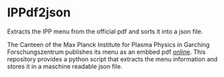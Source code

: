 # IPPdf2json

Extracts the IPP menu from the official pdf and sorts it into a json file.

The Canteen of the Max Planck Institute for Plasma Physics in Garching Forschungszentrum publishes its menu as an embbed pdf [online](http://konradhof-catering.de/ipp/). This repository provides a python script that extracts the menu information and stores it in a maschine readable json file.
